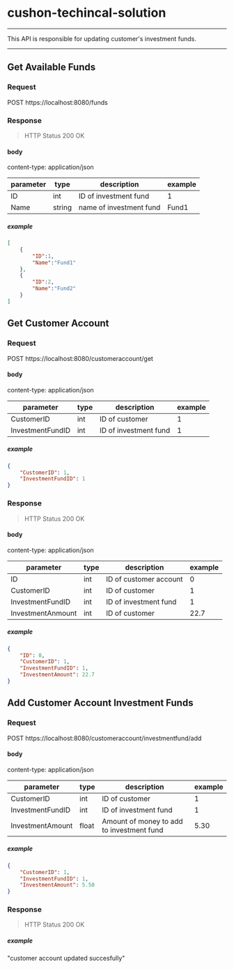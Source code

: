 # cushon-techincal-solution


---

This API is responsible for updating customer's investment funds.

---
## Get Available Funds

### Request
POST
https://localhost:8080/funds

### Response

> HTTP Status 200 OK

#### body

content-type: application/json

| parameter | type | description           | example |
|-----------|------|-----------------------|---------|
|  ID       | int  | ID of investment fund |  1      |
|  Name     |string|name of investment fund|  Fund1  |


##### example

```json
[
    {
        "ID":1,
        "Name":"Fund1"
    },
    {
        "ID":2,
        "Name":"Fund2"
    }
]
```

## Get Customer Account

### Request
POST
https://localhost:8080/customeraccount/get

#### body

content-type: application/json

| parameter        | type | description           | example |
|------------------|------|-----------------------|---------|
| CustomerID       | int  | ID of customer        |  1      |
| InvestmentFundID | int  | ID of investment fund |  1      |


##### example

```json
{
    "CustomerID": 1,
    "InvestmentFundID": 1
}
```

### Response

> HTTP Status 200 OK

#### body

content-type: application/json

| parameter        | type | description           | example |
|------------------|------|-----------------------|---------|
|  ID              | int  | ID of customer account|  0      |
| CustomerID       |int   | ID of customer        |  1      |
| InvestmentFundID |int   | ID of investment fund |  1      |
| InvestmentAnmount|int   | ID of customer        |  22.7   |


##### example

```json
{
    "ID": 0,
    "CustomerID": 1,
    "InvestmentFundID": 1,
    "InvestmentAmount": 22.7
}
```


## Add Customer Account Investment Funds

### Request
POST
https://localhost:8080/customeraccount/investmentfund/add

#### body

content-type: application/json

| parameter        | type | description                               | example |
|------------------|------|-------------------------------------------|---------|
| CustomerID       | int  | ID of customer                            |  1      |
| InvestmentFundID | int  | ID of investment fund                     |  1      |
| InvestmentAmount |float | Amount of money to add to investment fund |  5.30   |


##### example

```json
{
    "CustomerID": 1,
    "InvestmentFundID": 1,
    "InvestmentAmount": 5.50
}
```

### Response

> HTTP Status 200 OK

##### example

"customer account updated succesfully"
